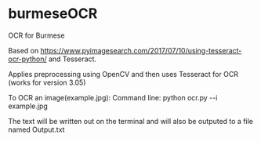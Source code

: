 # burmeseOCR
OCR for Burmese

Based on https://www.pyimagesearch.com/2017/07/10/using-tesseract-ocr-python/ and Tesseract. 

Applies preprocessing using OpenCV and then uses Tesseract for OCR (works for version 3.05)

To OCR an image(example.jpg):
Command line: python ocr.py --i example.jpg

The text will be written out on the terminal and will also be outputed to a file named Output.txt
